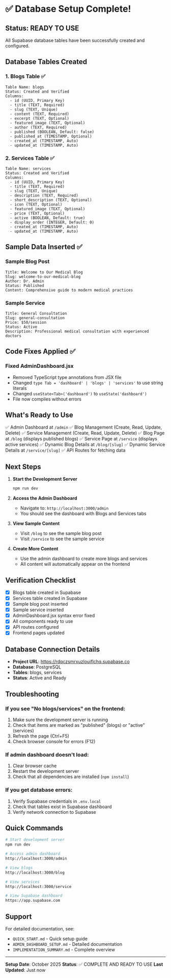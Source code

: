 # ✅ Database Setup Complete!

## Status: READY TO USE

All Supabase database tables have been successfully created and configured.

## Database Tables Created

### 1. Blogs Table ✅
```
Table Name: blogs
Status: Created and Verified
Columns:
  - id (UUID, Primary Key)
  - title (TEXT, Required)
  - slug (TEXT, Unique)
  - content (TEXT, Required)
  - excerpt (TEXT, Optional)
  - featured_image (TEXT, Optional)
  - author (TEXT, Required)
  - published (BOOLEAN, Default: false)
  - published_at (TIMESTAMP, Optional)
  - created_at (TIMESTAMP, Auto)
  - updated_at (TIMESTAMP, Auto)
```

### 2. Services Table ✅
```
Table Name: services
Status: Created and Verified
Columns:
  - id (UUID, Primary Key)
  - title (TEXT, Required)
  - slug (TEXT, Unique)
  - description (TEXT, Required)
  - short_description (TEXT, Optional)
  - icon (TEXT, Optional)
  - featured_image (TEXT, Optional)
  - price (TEXT, Optional)
  - active (BOOLEAN, Default: true)
  - display_order (INTEGER, Default: 0)
  - created_at (TIMESTAMP, Auto)
  - updated_at (TIMESTAMP, Auto)
```

## Sample Data Inserted ✅

### Sample Blog Post
```
Title: Welcome to Our Medical Blog
Slug: welcome-to-our-medical-blog
Author: Dr. Admin
Status: Published
Content: Comprehensive guide to modern medical practices
```

### Sample Service
```
Title: General Consultation
Slug: general-consultation
Price: $50/session
Status: Active
Description: Professional medical consultation with experienced doctors
```

## Code Fixes Applied ✅

### Fixed AdminDashboard.jsx
- Removed TypeScript type annotations from JSX file
- Changed `type Tab = 'dashboard' | 'blogs' | 'services'` to use string literals
- Changed `useState<Tab>('dashboard')` to `useState('dashboard')`
- File now compiles without errors

## What's Ready to Use

✅ Admin Dashboard at `/admin`
✅ Blog Management (Create, Read, Update, Delete)
✅ Service Management (Create, Read, Update, Delete)
✅ Blog Page at `/blog` (displays published blogs)
✅ Service Page at `/service` (displays active services)
✅ Dynamic Blog Details at `/blog/[slug]`
✅ Dynamic Service Details at `/service/[slug]`
✅ API Routes for fetching data

## Next Steps

1. **Start the Development Server**
   ```bash
   npm run dev
   ```

2. **Access the Admin Dashboard**
   - Navigate to: `http://localhost:3000/admin`
   - You should see the dashboard with Blogs and Services tabs

3. **View Sample Content**
   - Visit `/blog` to see the sample blog post
   - Visit `/service` to see the sample service

4. **Create More Content**
   - Use the admin dashboard to create more blogs and services
   - All content will automatically appear on the frontend

## Verification Checklist

- [x] Blogs table created in Supabase
- [x] Services table created in Supabase
- [x] Sample blog post inserted
- [x] Sample service inserted
- [x] AdminDashboard.jsx syntax error fixed
- [x] All components ready to use
- [x] API routes configured
- [x] Frontend pages updated

## Database Connection Details

- **Project URL**: https://rdqczsmrxuzlouiflchq.supabase.co
- **Database**: PostgreSQL
- **Tables**: blogs, services
- **Status**: Active and Ready

## Troubleshooting

### If you see "No blogs/services" on the frontend:
1. Make sure the development server is running
2. Check that items are marked as "published" (blogs) or "active" (services)
3. Refresh the page (Ctrl+F5)
4. Check browser console for errors (F12)

### If admin dashboard doesn't load:
1. Clear browser cache
2. Restart the development server
3. Check that all dependencies are installed (`npm install`)

### If you get database errors:
1. Verify Supabase credentials in `.env.local`
2. Check that tables exist in Supabase dashboard
3. Verify network connection to Supabase

## Quick Commands

```bash
# Start development server
npm run dev

# Access admin dashboard
http://localhost:3000/admin

# View blogs
http://localhost:3000/blog

# View services
http://localhost:3000/service

# View Supabase dashboard
https://app.supabase.com
```

## Support

For detailed documentation, see:
- `QUICK_START.md` - Quick setup guide
- `ADMIN_DASHBOARD_SETUP.md` - Detailed documentation
- `IMPLEMENTATION_SUMMARY.md` - Complete overview

---

**Setup Date**: October 2025
**Status**: ✅ COMPLETE AND READY TO USE
**Last Updated**: Just now

